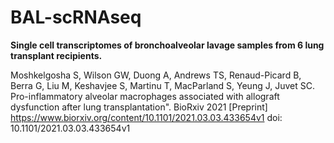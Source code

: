 # BAL-scRNAseq
**Single cell transcriptomes of bronchoalveolar lavage samples from 6 lung transplant recipients.**

Moshkelgosha S, Wilson GW, Duong A, Andrews TS, Renaud-Picard B, Berra G, Liu M, Keshavjee S, Martinu T, MacParland S, Yeung J, Juvet SC. Pro-inflammatory alveolar macrophages associated with allograft dysfunction after lung transplantation". BioRxiv 2021 [Preprint] https://www.biorxiv.org/content/10.1101/2021.03.03.433654v1 doi: 10.1101/2021.03.03.433654v1
